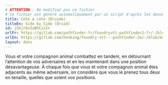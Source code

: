 ```yaml
---
# ATTENTION : Ne modifiez pas ce fichier
# Ce fichier est généré automatiquement par un script d'après les données du module Foundry VTT officiel et de sa traduction
title: Côte à côte (Druide)
titleEn: Side by Side (Druid)
id: j5Xjr8vZuBhCixIr
urlFr: https://gitlab.com/pathfinder-fr/foundryvtt-pathfinder2-fr/-/blob/master/data/feats/j5Xjr8vZuBhCixIr.htm
urlEn: https://gitlab.com/hooking/foundry-vtt---pathfinder-2e/-/blob/master/packs/data/feats.db/side-by-side-druid.json
layout: dons
---
```

Vous et votre compagnon animal combattez en tandem, en détournant l’attention de vos adversaires et en les maintenant dans une position désavantageuse. À chaque fois que vous et votre compagnon animal êtes adjacents au même adversaire, on considère que vous le prenez tous deux en tenaille, quelles que soient vos positions.
